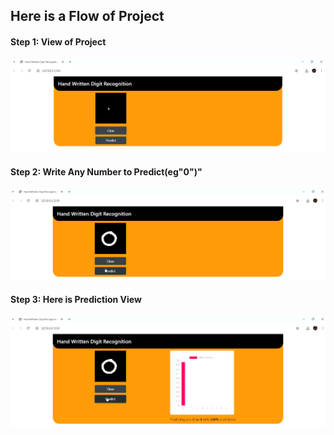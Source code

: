 <h2>Here is a Flow of Project</h2>

<h4>Step 1: View of Project </h4>
<img src = "https://github.com/Tanay7227/Handwritten-Digit-Recognition/blob/main/Hand-Written-Digit-Recognition-master/images/0.png">
<h4>Step 2: Write Any Number to Predict(eg"0")"</h4>
<img src = "https://github.com/Tanay7227/Handwritten-Digit-Recognition/blob/main/Hand-Written-Digit-Recognition-master/images/1.png">
<h4>Step 3: Here is Prediction View</h4>
<img src = "https://github.com/Tanay7227/Handwritten-Digit-Recognition/blob/main/Hand-Written-Digit-Recognition-master/images/2.png">
